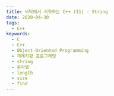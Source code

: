 ```yaml
---
title: 바닥에서 시작하는 C++ (11) - String
date: 2020-04-30
tags:
  - C++
keywords:
  - C
  - C++
  - Object-Oriented Programming
  - 객체지향 프로그래밍
  - string
  - 문자열
  - length
  - size
  - find
---
```

